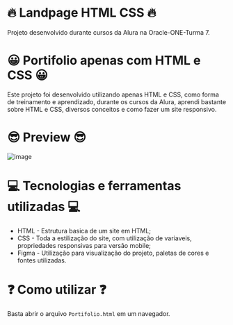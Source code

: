 # 🔥 Landpage HTML CSS 🔥
Projeto desenvolvido durante cursos da Alura na Oracle-ONE-Turma 7.

# 😀 Portifolio apenas com HTML e CSS 😀
Este projeto foi desenvolvido utilizando apenas HTML e CSS, como forma de treinamento e aprendizado, durante os cursos da Alura, aprendi bastante sobre HTML e CSS, diversos conceitos e como fazer um site responsivo.

# 😎 Preview 😎
![image](https://github.com/user-attachments/assets/c32b05a0-5764-4d53-a5d6-e2443b9d83ce)


# 💻 Tecnologias e ferramentas utilizadas 💻
* HTML - Estrutura basica de um site em HTML;
* CSS - Toda a estilização do site, com utilização de variaveis, propriedades responsivas para versão mobile;
* Figma - Utilização para visualização do projeto, paletas de cores e fontes utilizadas.

# ❓ Como utilizar ❓
Basta abrir o arquivo ``Portifolio.html`` em um navegador.

